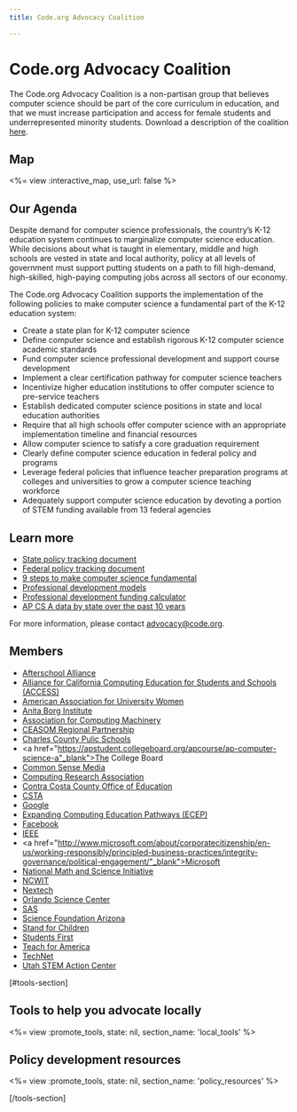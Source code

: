 ```yaml
---
title: Code.org Advocacy Coalition

---
```


# Code.org Advocacy Coalition
The Code.org Advocacy Coalition is a non-partisan group that believes computer science should be part of the core curriculum in education, and that we must increase participation and access for female students and underrepresented minority students. Download a description of the coalition [here](https://drive.google.com/open?id=0B58r1w66kPdsbmJTaWVhSWRaM0E). 
## Map

<%= view :interactive_map, use_url: false %>


<div style="clear:both">
</div>

## Our Agenda
Despite demand for computer science professionals, the country’s K-12 education system continues to marginalize computer science education. While decisions about what is taught in elementary, middle and high schools are vested in state and local authority, policy at all levels of government must support putting students on a path to fill high-demand, high-skilled, high-paying computing jobs across all sectors of our economy. 

The Code.org Advocacy Coalition supports the implementation of the following policies to make computer science a fundamental part of the K-12 education system: 

* Create a state plan for K-12 computer science
* Define computer science and establish rigorous K-12 computer science academic standards
* Fund computer science professional development and support course development 
* Implement a clear certification pathway for computer science teachers
* Incentivize higher education institutions to offer computer science to pre-service teachers
* Establish dedicated computer science positions in state and local education authorities
* Require that all high schools offer computer science with an appropriate implementation timeline and financial resources
* Allow computer science to satisfy a core graduation requirement
* Clearly define computer science education in federal policy and programs
* Leverage federal policies that influence teacher preparation programs at colleges and universities to grow a computer science teaching workforce
* Adequately support computer science education by devoting a portion of STEM funding available from 13 federal agencies





## Learn more

* [State policy tracking document](https://docs.google.com/document/d/1vaTFV641qBhvOXpchMK5igs8kSAxk8cLCv9Ra-I5DL8/edit?usp=sharing)
* [Federal policy tracking document](https://docs.google.com/spreadsheets/d/1WEQXeDfEp-UiD_YTrgD4fzhEId1fNoiU-6uMhHq8F0U/edit?usp=sharing)
* [9 steps to make computer science fundamental](http://code.org/files/Making_CS_Fundamental.pdf)
* [Professional development models](https://www.dropbox.com/s/2y0i360pt6pap1o/ModelStatePracticetoExpandCS.pdf?dl=0)
* [Professional development funding calculator](https://docs.google.com/spreadsheets/d/1jAqB1Q0IiY4XRvpnfUdDwkfL2OEgvBT2HYg07yQAOSc/pubhtml)
* [AP CS A data by state over the past 10 years](https://code.org/promote/ap)

For more information, please contact advocacy@code.org. 


## Members

* <a href="http://www.afterschoolalliance.org/">Afterschool Alliance</a>
* <a href="http://access-ca.org/">Alliance for California Computing Education for Students and Schools (ACCESS)</a>
* <a href="http://www.aauw.org/">American Association for University Women</a> 
* <a href="http://anitaborg.org/">Anita Borg Institute</a> 
* <a href="https://www.ncwit.org/">Association for Computing Machinery</a> 
* <a href="http://ceasom.org/">CEASOM Regional Partnership</a>
* <a href="http://www.ccboe.com/">Charles County Pulic Schools</a>
* <a href="https://apstudent.collegeboard.org/apcourse/ap-computer-science-a"_blank">The College Board</a> 
* <a href="https://www.commonsensemedia.org/kids-action">Common Sense Media</a>
* <a href="http://cra.org/">Computing Research Association</a>
* <a href="http://www.cccoe.k12.ca.us/index.html">Contra Costa County Office of Education</a>
* <a href="http://csta.acm.org/">CSTA</a> 
* <a href="https://www.google.com/edu/">Google</a> 
* <a href="http://expandingcomputing.cs.umass.edu/">Expanding Computing Education Pathways (ECEP)</a>
* <a href="https://www.facebook.com/facebookdiversity">Facebook</a>  
* <a href="https://www.ieee.org/index.html">IEEE</a> 
* <a href="http://www.microsoft.com/about/corporatecitizenship/en-us/working-responsibly/principled-business-practices/integrity-governance/political-engagement/"_blank">Microsoft</a> 
* <a href="https://www.nms.org/">National Math and Science Initiative</a> 
* <a href="https://www.ncwit.org/">NCWIT</a>
* <a href="http://nextech.org/">Nextech</a>
* <a href="http://www.osc.org/">Orlando Science Center</a>
* <a href="https://www.sas.com">SAS</a>
* <a href="http://www.sfaz.org/">Science Foundation Arizona</a>
* <a href="http://stand.org/">Stand for Children</a> 
* <a href="https://www.studentsfirst.org/">Students First</a> 
* <a href="https://www.teachforamerica.org/about-us/our-initiatives/stem-initiative/">Teach for America</a> 
* <a href="http://www.technet.org/">TechNet</a> 
* <a href="https://stem.utah.gov/">Utah STEM Action Center</a>

[#tools-section]

## Tools to help you advocate locally

<%= view :promote_tools, state: nil, section_name: 'local_tools' %>

<div style="clear:both"></div>

## Policy development resources

<%= view :promote_tools, state: nil, section_name: 'policy_resources' %>

[/tools-section]
